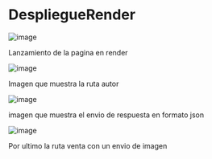 # DespliegueRender

![image](https://github.com/ErickStalin/DespliegueRender/assets/117753868/702e92de-ce85-43c7-ba34-55b132c7e043)

Lanzamiento de la pagina en render

![image](https://github.com/ErickStalin/DespliegueRender/assets/117753868/b8fe8b71-8334-4a40-a1c8-e4bfa2f045dc)

Imagen que muestra la ruta autor

![image](https://github.com/ErickStalin/DespliegueRender/assets/117753868/7adae366-31f8-4090-87bd-92cd19f40e0a)

imagen que muestra el envio de respuesta en formato json

![image](https://github.com/ErickStalin/DespliegueRender/assets/117753868/340aa1ef-0b67-40f2-ac7e-bc270f94982d)

Por ultimo la ruta venta con un envio de imagen

